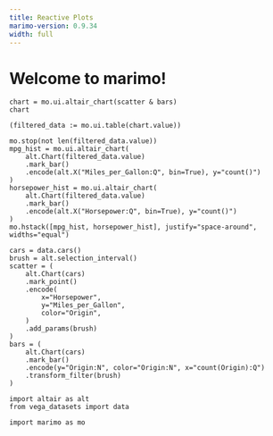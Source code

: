 ```yaml
---
title: Reactive Plots
marimo-version: 0.9.34
width: full
---
```


# Welcome to marimo!

```{.python.marimo}
chart = mo.ui.altair_chart(scatter & bars)
chart
```

```{.python.marimo}
(filtered_data := mo.ui.table(chart.value))
```

```{.python.marimo}
mo.stop(not len(filtered_data.value))
mpg_hist = mo.ui.altair_chart(
    alt.Chart(filtered_data.value)
    .mark_bar()
    .encode(alt.X("Miles_per_Gallon:Q", bin=True), y="count()")
)
horsepower_hist = mo.ui.altair_chart(
    alt.Chart(filtered_data.value)
    .mark_bar()
    .encode(alt.X("Horsepower:Q", bin=True), y="count()")
)
mo.hstack([mpg_hist, horsepower_hist], justify="space-around", widths="equal")
```

```{.python.marimo}
cars = data.cars()
brush = alt.selection_interval()
scatter = (
    alt.Chart(cars)
    .mark_point()
    .encode(
        x="Horsepower",
        y="Miles_per_Gallon",
        color="Origin",
    )
    .add_params(brush)
)
bars = (
    alt.Chart(cars)
    .mark_bar()
    .encode(y="Origin:N", color="Origin:N", x="count(Origin):Q")
    .transform_filter(brush)
)
```

```{.python.marimo}
import altair as alt
from vega_datasets import data
```

```{.python.marimo}
import marimo as mo
```